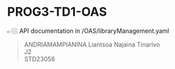 # PROG3-TD1-OAS
👉🏼 API documentation in /OAS/libraryManagement.yaml
> ANDRIAMAMPIANINA Liantsoa Najaina Tinarivo   
> J2  
> STD23056
